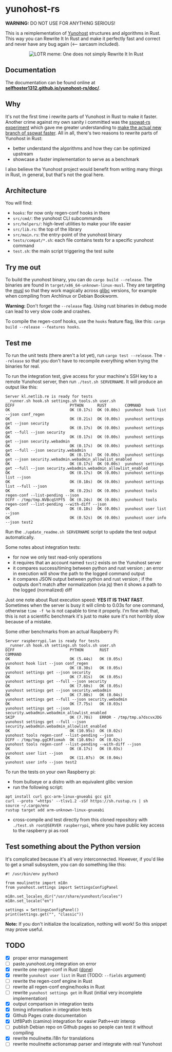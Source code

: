 # yunohost-rs

**WARNING:** DO NOT USE FOR ANYTHING SERIOUS!

This is a reimplementation of [Yunohost](https://yunohost.org/) structures and algorithms in Rust. This way you can Rewrite It In Rust and make it perfectly fast and correct and never have any bug again (<-- sarcasm included).

<p align="center">
<img alt="LOTR meme: One does not simply Rewrite It In Rust" src="https://camo.githubusercontent.com/a5c2198c5e2c4449cf1289c78c1c03ebd85728f7b662c9ee1f142641486d676e/68747470733a2f2f692e696d67666c69702e636f6d2f31706b3162692e6a7067">
</p>

## Documentation

The documentation can be found online at **[selfhoster1312.github.io/yunohost-rs/doc/](https://selfhoster1312.github.io/yunohost-rs/doc/)**.

## Why

It's not the first time i rewrite parts of Yunohost in Rust to make it faster. Another crime against my own sanity i committed was the [ssowat-rs experiment](https://kl.netlib.re/gitea/selfhoster1312/ssowat-rs) which gave me greater understanding to [make the actual new branch of ssowat faster](https://github.com/YunoHost/SSOwat/pull/220). All in all, there's two reasons to rewrite parts of Yunohost in Rust:

- better understand the algorithms and how they can be optimized upstream
- showcase a faster implementation to serve as a benchmark

I also believe the Yunohost project would benefit from writing many things in Rust, in general, but that's not the goal here.

## Architecture

You will find:

- `hooks`: for now only regen-conf hooks in there
- `src/cmd/`: the yunohost CLI subcommands
- `src/helpers/`: high-level utilities to make your life easier
- `src/lib.rs`: the top of the library
- `src/main.rs`: the entry-point of the yunohost binary
- `tests/compat/*.sh`: each file contains tests for a specific yunohost command
- `test.sh`: the main script triggering the test suite

## Try me out

To build the yunohost binary, you can do `cargo build --release`. The binaries are found in `target/x86_64-unknown-linux-musl`. They are targeting the [musl](https://en.wikipedia.org/wiki/Musl) so that they work magically across [glibc](https://en.wikipedia.org/wiki/Glibc) versions, for example when compiling from Archlinux or Debian Bookworm.

**Warning:** Don't forget the `--release` flag. Using rust binaries in debug mode can lead to very slow code and crashes.

To compile the regen-conf hooks, use the `hooks` feature flag, like this: `cargo build --release --features hooks`.

## Test me

To run the unit tests (there aren't a lot yet), run `cargo test --release`. The `--release` so that you don't have to recompile everything when trying the binaries for real.

To run the integration test, give access for your machine's SSH key to a remote Yunohost server, then run `./test.sh SERVERNAME`. It will produce an output like this:

<!-- MAGICAL TEST START -->
```
Server kl.netlib.re is ready for tests
__runner.sh hook.sh settings.sh tools.sh user.sh
DIFF                        PYTHON      RUST        COMMAND
OK                          OK (0.17s)  OK (0.00s)  yunohost hook list --json conf_regen
OK                          OK (0.21s)  OK (0.00s)  yunohost settings get --json security
OK                          OK (0.17s)  OK (0.00s)  yunohost settings get --full --json security
OK                          OK (0.17s)  OK (0.00s)  yunohost settings get --json security.webadmin
OK                          OK (0.17s)  OK (0.00s)  yunohost settings get --full --json security.webadmin
OK                          OK (0.17s)  OK (0.00s)  yunohost settings get --json security.webadmin.webadmin_allowlist_enabled
OK                          OK (0.17s)  OK (0.00s)  yunohost settings get --full --json security.webadmin.webadmin_allowlist_enabled
OK                          OK (0.17s)  OK (0.00s)  yunohost settings list --json
OK                          OK (0.18s)  OK (0.00s)  yunohost settings list --full --json
OK                          OK (0.23s)  OK (0.00s)  yunohost tools regen-conf --list-pending --json
DIFF - /tmp/tmp.NVBcqSYPf5  OK (0.24s)  OK (0.00s)  yunohost tools regen-conf --list-pending --with-diff --json
OK                          OK (0.18s)  OK (0.00s)  yunohost user list --json
OK                          OK (0.52s)  OK (0.00s)  yunohost user info --json test2
```
<!-- MAGICAL TEST END -->

Run the `./update_readme.sh SERVERNAME` script to update the test output automatically.

Some notes about integration tests:

- for now we only test read-only operations
- it requires that an account named `test2` exists on the Yunohost server
- it compares success/timing between python and rust version ; an error in execution will show the path to the logged command output
- it compares JSON output between python and rust version ; if the outputs don't match after normalization (via jq) then it shows a path to the logged (normalized) diff

Just one note about Rust execution speed: **YES IT IS THAT FAST**. Sometimes when the server is busy it will climb to 0.03s for one command, otherwise `time -f %e` is not capable to time it properly. I'm fine with that, this is not a scientific benchmark it's just to make sure it's not horribly slow because of a mistake.

Some other benchmarks from an actual Raspberry Pi:

```
Server raspberrypi.lan is ready for tests
__runner.sh hook.sh settings.sh tools.sh user.sh
DIFF                        PYTHON       RUST                         COMMAND
OK                          OK (5.44s)   OK (0.05s)                   yunohost hook list --json conf_regen
OK                          OK (8.30s)   OK (0.05s)                   yunohost settings get --json security
OK                          OK (7.81s)   OK (0.05s)                   yunohost settings get --full --json security
OK                          OK (7.60s)   OK (0.05s)                   yunohost settings get --json security.webadmin
OK                          OK (7.80s)   OK (0.04s)                   yunohost settings get --full --json security.webadmin
OK                          OK (7.75s)   OK (0.03s)                   yunohost settings get --json security.webadmin.webadmin_allowlist_enabled
SKIP                        OK (7.70s)   ERROR - /tmp/tmp.a7dscvxJDG  yunohost settings get --full --json security.webadmin.webadmin_allowlist_enabled
OK                          OK (10.95s)  OK (0.02s)                   yunohost tools regen-conf --list-pending --json
DIFF - /tmp/tmp.ggCRfiomah  OK (10.69s)  OK (0.02s)                   yunohost tools regen-conf --list-pending --with-diff --json
OK                          OK (8.17s)   OK (0.03s)                   yunohost user list --json
OK                          OK (11.07s)  OK (0.04s)                   yunohost user info --json test2
```

To run the tests on your own Raspberry pi:

- from bullseye or a distro with an equivalent glibc version
- run the following script:
```
apt install curl gcc-arm-linux-gnueabi gcc git
curl --proto '=https' --tlsv1.2 -sSf https://sh.rustup.rs | sh
source ~/.cargo/env
rustup target add arm-unknown-linux-gnueabi
```
- cross-compile and test directly from this cloned repository with `./test.sh root@SERVER raspberrypi`, where you have public key access to the raspberry pi as root

## Test something about the Python version

It's complicated because it's all very interconnected. However, if you'd like to get a small subsystem, you can do something like this:

```
#! /usr/bin/env python3

from moulinette import m18n
from yunohost.settings import SettingsConfigPanel

m18n.set_locales_dir("/usr/share/yunohost/locales")
m18n.set_locale("en")

settings = SettingsConfigPanel()
print(settings.get("", "classic"))
```

**Note:** If you don't initialize the localization, nothing will work! So this snippet may prove useful.

## TODO

- [x] proper error management
- [ ] paste.yunohost.org integration on error
- [x] rewrite one regen-conf in Rust ([done](src/hooks/01-yunohost.rs))
- [x] rewrite `yunohost user list` in Rust (TODO: `--fields` argument)
- [ ] rewrite the regen-conf engine in Rust
- [ ] rewrite all regen-conf engine/hooks in Rust
- [ ] rewrite `yunohost settings get` in Rust (initial very incomplete implementation)
- [x] output comparison in integration tests
- [x] timing information in integration tests
- [x] Github Pages crate documentation
- [x] Utf8Path (camino) integration for easier Path<->str interop
- [ ] publish Debian repo on Github pages so people can test it without compiling
- [x] rewrite moulinette.i18n for translations
- [ ] rewrite moulinette actionsmap parser and integrate with real Yunohost
